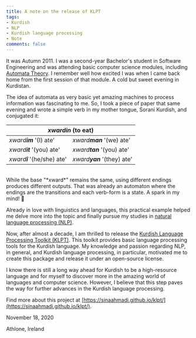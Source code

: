 ```yaml
---
title: A note on the release of KLPT
tags:
- Kurdish
- NLP
- Kurdish language processing
- Note
comments: false
---
```


It was Autumn 2011. I was a second-year Bachelor's student in Software Engineering and was attending basic computer science modules, including [Automata Theory](https://en.wikipedia.org/wiki/Automata_theory). I remember well how excited I was when I came back home from the first session of that module. A cold but sweet evening in Kurdistan.

The idea of automata as very basic yet amazing machines to process information was fascinating to me. So, I took a piece of paper that same evening and wrote a simple verb in my mother tongue, Sorani Kurdish, and conjugated it:

<table align="center" class="table table-bordered table-hover table-condensed">
<thead>
  <tr>
		<th colspan="2"><i>xwardin</i> (to eat)</th>
  </tr>
</thead>
<tbody>
  <tr>
    <td><i>xward<b>im</b></i> '(I) ate'</td>
    <td><i>xward<b>man</b></i> '(we) ate'</td>
  </tr>
  <tr>
    <td><i>xward<b>it</b></i> '(you) ate'</td>
    <td><i>xward<b>tan</b></i> '(you) ate'</td>
  </tr>
  <tr>
    <td><i>xward<b>î</b></i> '(he/she) ate'</td>
    <td><i>xward<b>yan</b></i> '(they) ate' </td>
  </tr>
</tbody>
</table>


<br /> 
While the base "*xward*" remains the same, using different endings produces different outputs. That was already an automaton where the endings are the transitions and each verb-form is a state. A spark in my mind! 🎇

Already in love with linguistics and languages, this practical example helped me delve more into the topic and finally pursue my studies in [natural language processing (NLP)](https://en.wikipedia.org/wiki/Natural_language_processing).

Now, after almost a decade, I am thrilled to release the [Kurdish Language Processing Toolkit (KLPT)](https://github.com/sinaahmadi/klpt). This toolkit provides basic language processing tools for the Kurdish language. My knowledge and passion regarding NLP, in general, and Kurdish language processing, in particular,  motivated me to create this package and release it under an open-source license.

I know there is still a long way ahead for Kurdish to be a high-resource language and for myself to discover more in the amazing world of languages and computer science.  However, I believe that this step paves the way for further advances in the Kurdish language processing. 

Find more about this project at [https://sinaahmadi.github.io/klpt/](https://sinaahmadi.github.io/klpt/).

<p class="text-right">November 18, 2020</p>
<p class="text-right">Athlone, Ireland</p>